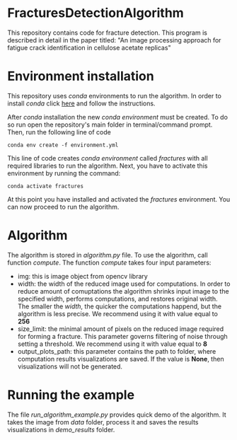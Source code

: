 # FracturesDetectionAlgorithm
This repository contains code for fracture detection. This program is described in detail in the paper titled: "An image processing approach for fatigue crack identification in cellulose acetate replicas"

# Environment installation

This repository uses *conda* environments to run the algorithm. In order to install *conda* click [here](https://anaconda.org/anaconda/conda) and follow the instructions.

After *conda* installation the new *conda environment* must be created. To do so run open the repository's main folder in terminal/command prompt. Then, run the following line of code

```
conda env create -f environment.yml
```

This line of code creates *conda environment* called *fractures* with all required libraries to run the algorithm. Next, you have to activate this environment by running the command:

```
conda activate fractures
```

At this point you have installed and activated the *fractures* environment. You can now proceed to run the algorithm.

# Algorithm

The algorithm is stored in *algorithm.py* file. To use the algorithm, call function *compute*. The function *compute* takes four input parameters:

- img: this is image object from opencv library
- width: the width of the reduced image used for computations. In order to reduce amount of comuptations the algorithm shrinks input image to the specified width, performs computations, and restores original width. The smaller the *width*, the quicker the computations happend, but the algorithm is less precise. We recommend using it with value equal to **256**
- size_limit: the minimal amount of pixels on the reduced image required for forming a fracture. This parameter governs filtering of noise through setting a threshold. We recommend using it with value equal to **8**
- output_plots_path: this parameter contains the path to folder, where computation results visualizations are saved. If the value is **None**, then visualizations will not be generated.

# Running the example

The file *run_algorithm_example.py* provides quick demo of the algorithm. It takes the image from *data* folder, process it and saves the results visualizations in *demo_results* folder.